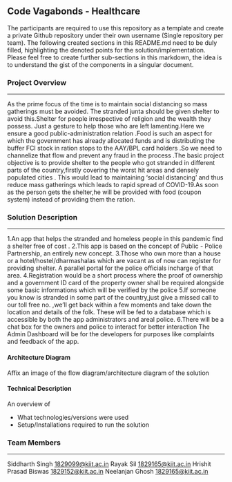 ## Code Vagabonds - Healthcare

The participants are required to use this repository as a template and create a private Github repository under their own username (Single repository per team). The following created sections in this README.md need to be duly filled, highlighting the denoted points for the solution/implementation. Please feel free to create further sub-sections in this markdown, the idea is to understand the gist of the components in a singular document.

### Project Overview
----------------------------------
As the prime focus of the time is to maintain social distancing so mass gatherings must be avoided. The stranded junta should be given shelter to avoid this.Shelter for people irrespective of religion and the wealth they possess. Just a gesture to help those who are left lamenting.Here we ensure a good public-administration relation .Food is such an aspect for which the government has already allocated funds and is distributing the buffer FCI stock in ration stops to the AAY/BPL card holders .So we need to channelize that flow and prevent any fraud in the process .The basic project objective is to provide shelter to the people who got stranded  in different parts of the country,firstly covering the worst hit areas and densely populated cities . This would lead to maintaining ‘social distancing’ and thus reduce mass gatherings which leads to rapid spread of COVID-19.As soon as the person gets the shelter,he will be provided with food (coupon system) instead of providing them the ration. 

### Solution Description
----------------------------------
1.An app that helps the stranded and homeless people in this pandemic find a shelter free of cost  .
2.This app is based on the concept of Public - Police Partnership, an entirely new concept.
3.Those who own more than a house or a  hotel/hostel/dharmashalas which are vacant as of now can register for providing shelter. A parallel portal for the police officials incharge of that area.
4.Registration would be a short process where the proof of ownership and a government ID card of the property owner shall be required alongside some basic informations which will be verified by the police
5.If someone you know is stranded in some part of the country,just give a missed call to our toll free no. ,we’ll get back within a few moments and take down the location and details of the folk.
These will be fed to a database which is accessible by both the app administrators and areal police.
6.There will be a chat box for the owners and police to interact for better interaction
The Admin Dashboard will be for the developers for purposes like complaints and feedback of the app.


#### Architecture Diagram

Affix an image of the flow diagram/architecture diagram of the solution

#### Technical Description

An overview of 
* What technologies/versions were used
* Setup/Installations required to run the solution


### Team Members
----------------------------------

Siddharth Singh        1829099@kiit.ac.in
Rayak Sil              1829165@kiit.ac.in
Hrishit Prasad Biswas  1829152@kiit.ac.in
Neelanjan Ghosh        1829165@kiit.ac.in
